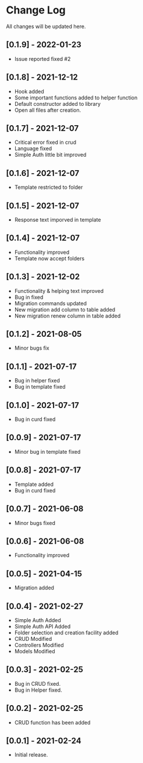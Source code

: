 # Change Log
All changes will be updated here.

## [0.1.9] - 2022-01-23
- Issue reported fixed #2

## [0.1.8] - 2021-12-12
- Hook added
- Some important functions added to helper function
- Default constructor added to library
- Open all files after creation.

## [0.1.7] - 2021-12-07
- Critical error fixed in crud
- Language fixed
- Simple Auth little bit improved

## [0.1.6] - 2021-12-07
- Template restricted to folder

## [0.1.5] - 2021-12-07
- Response text imporved in template

## [0.1.4] - 2021-12-07
- Functionality improved
- Template now accept folders
  
## [0.1.3] - 2021-12-02
- Functionality & helping text improved
- Bug in fixed
- Migration commands updated
- New migration add column to table added
- New migration renew column in table added

## [0.1.2] - 2021-08-05
- Minor bugs fix

## [0.1.1] - 2021-07-17
- Bug in helper fixed
- Bug in template fixed

## [0.1.0] - 2021-07-17
- Bug in curd fixed

## [0.0.9] - 2021-07-17
- Minor bug in template fixed

## [0.0.8] - 2021-07-17
- Template added
- Bug in curd fixed

## [0.0.7] - 2021-06-08
- Minor bugs fixed

## [0.0.6] - 2021-06-08
- Functionality improved

## [0.0.5] - 2021-04-15
- Migration added

## [0.0.4] - 2021-02-27
- Simple Auth Added
- Simple Auth API Added
- Folder selection and creation facility added
- CRUD Modified
- Controllers Modified
- Models Modified

## [0.0.3] - 2021-02-25
- Bug in CRUD fixed.
- Bug in Helper fixed.

## [0.0.2] - 2021-02-25
- CRUD function has been added

## [0.0.1] - 2021-02-24
- Initial release.
